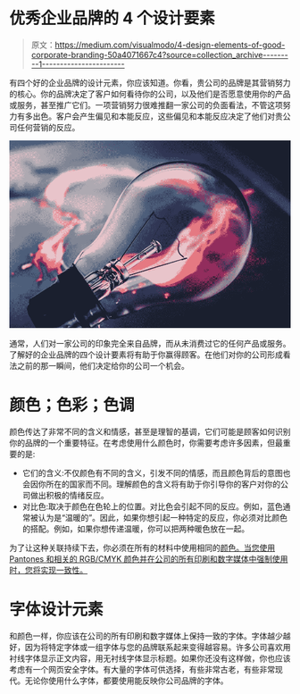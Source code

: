 # 优秀企业品牌的 4 个设计要素

> 原文：<https://medium.com/visualmodo/4-design-elements-of-good-corporate-branding-50a4071667c4?source=collection_archive---------1----------------------->

有四个好的企业品牌的设计元素，你应该知道。你看，贵公司的品牌是其营销努力的核心。你的品牌决定了客户如何看待你的公司，以及他们是否愿意使用你的产品或服务，甚至推广它们。一项营销努力很难推翻一家公司的负面看法，不管这项努力有多出色。客户会产生偏见和本能反应，这些偏见和本能反应决定了他们对贵公司任何营销的反应。

![](img/d7421a5ab0345a74c62b5f4022254682.png)

通常，人们对一家公司的印象完全来自品牌，而从未消费过它的任何产品或服务。了解好的企业品牌的四个设计要素将有助于你赢得顾客。在他们对你的公司形成看法之前的那一瞬间，他们决定给你的公司一个机会。

# 颜色；色彩；色调

颜色传达了非常不同的含义和情感，甚至是理智的基调，它们可能是顾客如何识别你的品牌的一个重要特征。在考虑使用什么颜色时，你需要考虑许多因素，但最重要的是:

*   它们的含义:不仅颜色有不同的含义，引发不同的情感，而且颜色背后的意图也会因你所在的国家而不同。理解颜色的含义将有助于你引导你的客户对你的公司做出积极的情绪反应。
*   对比色:取决于颜色在色轮上的位置。对比色会引起不同的反应。例如，蓝色通常被认为是“温暖的”。因此，如果你想引起一种特定的反应，你必须对比颜色的搭配。例如，如果你想传递温暖，你可以把两种暖色放在一起。

为了让这种关联持续下去，你必须在所有的材料中使用相同的[颜色。当您使用 Pantones 和相关的 RGB/CMYK 颜色并在公司的所有印刷和数字媒体中强制使用时，您将实现一致性。](https://visualmodo.com/stock-images-best-practice-guide/)

# 字体设计元素

和颜色一样，你应该在公司的所有印刷和数字媒体上保持一致的字体。字体越少越好，因为将特定字体或一组字体与您的品牌联系起来变得越容易。许多公司喜欢用衬线字体显示正文内容，用无衬线字体显示标题。如果你还没有这样做，你也应该考虑有一个网页安全字体。有大量的字体可供选择，有些非常古老，有些非常现代。无论你使用什么字体，都要使用能反映你公司品牌的字体。